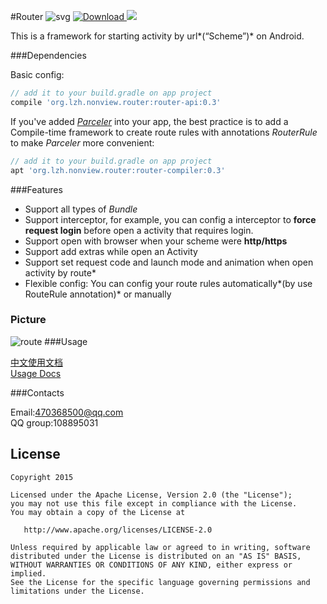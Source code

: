 #Router ![svg](https://travis-ci.org/yjfnypeu/Router.svg?branch=master)   [ ![Download](https://api.bintray.com/packages/yjfnypeu/maven/Router/images/download.svg) ](https://bintray.com/yjfnypeu/maven/Router/_latestVersion) <a href="http://www.methodscount.com/?lib=org.lzh.nonview.router%3ARouter%3A0.2"><img src="https://img.shields.io/badge/Methods and size-171 | 17 KB-e91e63.svg"/></a>


This is a framework for starting activity by url*(“Scheme”)* on Android.

###Dependencies

Basic config:
```Groovy
// add it to your build.gradle on app project
compile 'org.lzh.nonview.router:router-api:0.3'
```

If you've added *[Parceler](https://github.com/yjfnypeu/Parceler)* into your app, the best practice is to add a Compile-time framework to create route rules with annotations *RouterRule* to make *Parceler* more convenient:

```Groovy
// add it to your build.gradle on app project
apt 'org.lzh.nonview.router:router-compiler:0.3'
```

###Features

* Support all types of *Bundle*  
* Support interceptor, for example, you can config a interceptor to **force request login** before open a activity that requires login.
* Support open with browser when your scheme were **http/https**  
* Support add extras while open an Activity  
* Support set request code and launch mode and animation when open activity by route*  
* Flexible config: You can config your route rules automatically*(by use RouteRule annotation)* or manually

### Picture

![route](./pics/route.gif)
###Usage

[中文使用文档](./Usage.md)  
[Usage Docs](./Usage-en.md)

###Contacts

Email:470368500@qq.com  
QQ group:108895031

## License
```
Copyright 2015 

Licensed under the Apache License, Version 2.0 (the "License");
you may not use this file except in compliance with the License.
You may obtain a copy of the License at

   http://www.apache.org/licenses/LICENSE-2.0

Unless required by applicable law or agreed to in writing, software
distributed under the License is distributed on an "AS IS" BASIS,
WITHOUT WARRANTIES OR CONDITIONS OF ANY KIND, either express or implied.
See the License for the specific language governing permissions and
limitations under the License.
```
